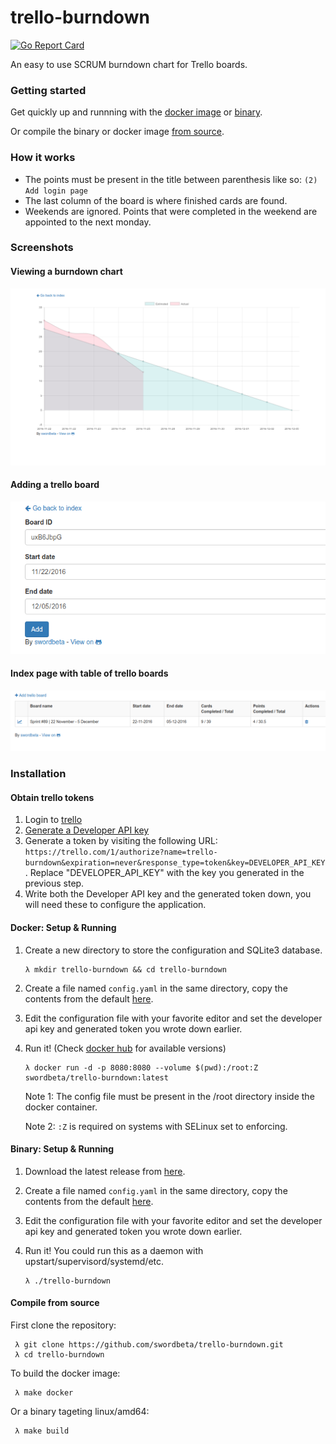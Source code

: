 # trello-burndown
[![Go Report Card](https://goreportcard.com/badge/github.com/swordbeta/trello-burndown)](https://goreportcard.com/report/github.com/swordbeta/trello-burndown)

An easy to use SCRUM burndown chart for Trello boards.

### Getting started
Get quickly up and runnning with the [docker image](#docker-setup--running) or [binary](#binary-setup--running).

Or compile the binary or docker image [from source](#compile-from-source).

### How it works

- The points must be present in the title between parenthesis like so: `(2) Add login page`
- The last column of the board is where finished cards are found.
- Weekends are ignored. Points that were completed in the weekend are appointed to the next monday.

### Screenshots

#### Viewing a burndown chart
![view](screenshots/view.png)

#### Adding a trello board
![add](screenshots/add.png)

#### Index page with table of trello boards
![index](screenshots/index.png)

### Installation

#### Obtain trello tokens
1. Login to [trello](https://trello.com)
2. [Generate a Developer API key](https://trello.com/app-key)
3. Generate a token by visiting the following URL:
`https://trello.com/1/authorize?name=trello-burndown&expiration=never&response_type=token&key=DEVELOPER_API_KEY`.
Replace "DEVELOPER_API_KEY" with the key you generated in the previous step.
4. Write both the Developer API key and the generated token down, you will need these to configure the application.

#### Docker: Setup & Running
1. Create a new directory to store the configuration and SQLite3 database.

    ```
    λ mkdir trello-burndown && cd trello-burndown
    ```

2. Create a file named `config.yaml` in the same directory, copy the contents from the default [here](https://github.com/swordbeta/trello-burndown/blob/master/config.yaml.default).
3. Edit the configuration file with your favorite editor and set the developer api key and generated token you wrote down earlier.
4. Run it! (Check [docker hub](https://hub.docker.com/r/swordbeta/trello-burndown/tags/) for available versions)

    ```
    λ docker run -d -p 8080:8080 --volume $(pwd):/root:Z swordbeta/trello-burndown:latest
    ```
    
    Note 1: The config file must be present in the /root directory inside the docker container.

    Note 2: `:Z` is required on systems with SELinux set to enforcing. 

#### Binary: Setup & Running
1. Download the latest release from [here](https://github.com/swordbeta/trello-burndown/releases).
2. Create a file named `config.yaml` in the same directory, copy the contents from the default [here](https://github.com/swordbeta/trello-burndown/blob/master/config.yaml.default).
3. Edit the configuration file with your favorite editor and set the developer api key and generated token you wrote down earlier.
4. Run it! You could run this as a daemon with upstart/supervisord/systemd/etc.

    ```
    λ ./trello-burndown
    ```
    
#### Compile from source
First clone the repository:

    
     λ git clone https://github.com/swordbeta/trello-burndown.git
     λ cd trello-burndown
    

To build the docker image:

    
     λ make docker
    

Or a binary tageting linux/amd64:

    
     λ make build
    
